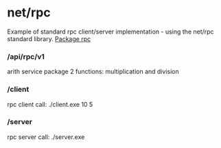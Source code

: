 # net/rpc
Example of standard rpc client/server implementation - using the net/rpc standard library.
[Package rpc](https://golang.org/pkg/net/rpc/)

### /api/rpc/v1
arith service package 
2 functions: multiplication and division

### /client
rpc client
call: ./client.exe 10 5

### /server
rpc server
call: ./server.exe